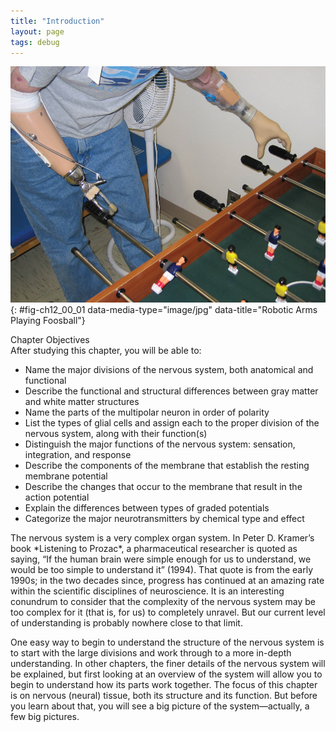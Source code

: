 ```yaml
---
title: "Introduction"
layout: page
tags: debug
---
```


<?cnx.eoc class="summary" title="Chapter Review"?>
<?cnx.eoc class="interactive-exercise" title="Interactive Link Questions"?>
<?cnx.eoc class="multiple-choice" title="Review Questions" ?>
<?cnx.eoc class="free-response" title="Critical Thinking Questions"?>
<?cnx.eoc class=&#8221;references&#8221; title=&#8221;References&#8221;?>
![This photo shows a person playing foosball. The person has had both of their lower arms amputated. The left arm was replaced with a replica of a human hand and the right arm was replaced with a manipulator that resembles a pair of tongs.](../resources/1200_Robotic_Arms.jpg " As the neural circuitry of the nervous system has become more fully understood and robotics more sophisticated, it is now possible to integrate technology with the body and restore abilities following traumatic events. At some point in the future, will this type of technology lead to the ability to augment our nervous systems? (credit: U.S. Army/Wikimedia Commons)"){: #fig-ch12_00_01 data-media-type="image/jpg" data-title="Robotic Arms Playing Foosball"}

<div data-type="note" id="eip-933" class="chapter-objectives" markdown="1">
<div data-type="title">
Chapter Objectives
</div>
After studying this chapter, you will be able to:

* Name the major divisions of the nervous system, both anatomical and
  functional
* Describe the functional and structural differences between gray matter
  and white matter structures
* Name the parts of the multipolar neuron in order of polarity
* List the types of glial cells and assign each to the proper division
  of the nervous system, along with their function(s)
* Distinguish the major functions of the nervous system: sensation,
  integration, and response
* Describe the components of the membrane that establish the resting
  membrane potential
* Describe the changes that occur to the membrane that result in the
  action potential
* Explain the differences between types of graded potentials
* Categorize the major neurotransmitters by chemical type and effect

</div>
The nervous system is a very complex organ system. In Peter D. Kramer’s
book *Listening to Prozac*, a pharmaceutical researcher is quoted as
saying, “If the human brain were simple enough for us to understand, we
would be too simple to understand it” (1994). That quote is from the
early 1990s; in the two decades since, progress has continued at an
amazing rate within the scientific disciplines of neuroscience. It is an
interesting conundrum to consider that the complexity of the nervous
system may be too complex for it (that is, for us) to completely
unravel. But our current level of understanding is probably nowhere
close to that limit.

One easy way to begin to understand the structure of the nervous system
is to start with the large divisions and work through to a more in-depth
understanding. In other chapters, the finer details of the nervous
system will be explained, but first looking at an overview of the system
will allow you to begin to understand how its parts work together. The
focus of this chapter is on nervous (neural) tissue, both its structure
and its function. But before you learn about that, you will see a big
picture of the system—actually, a few big pictures.


